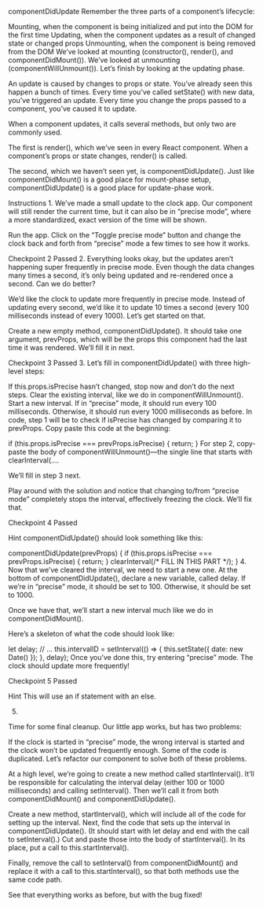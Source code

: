 componentDidUpdate
Remember the three parts of a component’s lifecycle:

Mounting, when the component is being initialized and put into the DOM for the first time
Updating, when the component updates as a result of changed state or changed props
Unmounting, when the component is being removed from the DOM
We’ve looked at mounting (constructor(), render(), and componentDidMount()). We’ve looked at unmounting (componentWillUnmount()). Let’s finish by looking at the updating phase.

An update is caused by changes to props or state. You’ve already seen this happen a bunch of times. Every time you’ve called setState() with new data, you’ve triggered an update. Every time you change the props passed to a component, you’ve caused it to update.

When a component updates, it calls several methods, but only two are commonly used.

The first is render(), which we’ve seen in every React component. When a component’s props or state changes, render() is called.

The second, which we haven’t seen yet, is componentDidUpdate(). Just like componentDidMount() is a good place for mount-phase setup, componentDidUpdate() is a good place for update-phase work.

Instructions
1.
We’ve made a small update to the clock app. Our <Clock /> component will still render the current time, but it can also be in “precise mode”, where a more standardized, exact version of the time will be shown.

Run the app. Click on the “Toggle precise mode” button and change the clock back and forth from “precise” mode a few times to see how it works.

Checkpoint 2 Passed
2.
Everything looks okay, but the updates aren’t happening super frequently in precise mode. Even though the data changes many times a second, it’s only being updated and re-rendered once a second. Can we do better?

We’d like the clock to update more frequently in precise mode. Instead of updating every second, we’d like it to update 10 times a second (every 100 milliseconds instead of every 1000). Let’s get started on that.

Create a new empty method, componentDidUpdate(). It should take one argument, prevProps, which will be the props this component had the last time it was rendered. We’ll fill it in next.

Checkpoint 3 Passed
3.
Let’s fill in componentDidUpdate() with three high-level steps:

If this.props.isPrecise hasn’t changed, stop now and don’t do the next steps.
Clear the existing interval, like we do in componentWillUnmount().
Start a new interval. If in “precise” mode, it should run every 100 milliseconds. Otherwise, it should run every 1000 milliseconds as before.
In code, step 1 will be to check if isPrecise has changed by comparing it to prevProps. Copy paste this code at the beginning:

if (this.props.isPrecise === prevProps.isPrecise) {
  return;
}
For step 2, copy-paste the body of componentWillUnmount()—the single line that starts with clearInterval(....

We’ll fill in step 3 next.

Play around with the solution and notice that changing to/from “precise mode” completely stops the interval, effectively freezing the clock. We’ll fix that.

Checkpoint 4 Passed

Hint
componentDidUpdate() should look something like this:

componentDidUpdate(prevProps) {
  if (this.props.isPrecise === prevProps.isPrecise) {
    return;
  }
  clearInterval(/* FILL IN THIS PART */);
}
4.
Now that we’ve cleared the interval, we need to start a new one. At the bottom of componentDidUpdate(), declare a new variable, called delay. If we’re in “precise” mode, it should be set to 100. Otherwise, it should be set to 1000.

Once we have that, we’ll start a new interval much like we do in componentDidMount().

Here’s a skeleton of what the code should look like:

let delay;
// ...
this.intervalID = setInterval(() => {
  this.setState({ date: new Date() });
}, delay);
Once you’ve done this, try entering “precise” mode. The clock should update more frequently!

Checkpoint 5 Passed

Hint
This will use an if statement with an else.

5.
Time for some final cleanup. Our little app works, but has two problems:

If the clock is started in “precise” mode, the wrong interval is started and the clock won’t be updated frequently enough.
Some of the code is duplicated.
Let’s refactor our component to solve both of these problems.

At a high level, we’re going to create a new method called startInterval(). It’ll be responsible for calculating the interval delay (either 100 or 1000 milliseconds) and calling setInterval(). Then we’ll call it from both componentDidMount() and componentDidUpdate().

Create a new method, startInterval(), which will include all of the code for setting up the interval. Next, find the code that sets up the interval in componentDidUpdate(). (It should start with let delay and end with the call to setInterval().) Cut and paste those into the body of startInterval(). In its place, put a call to this.startInterval().

Finally, remove the call to setInterval() from componentDidMount() and replace it with a call to this.startInterval(), so that both methods use the same code path.

See that everything works as before, but with the bug fixed!
